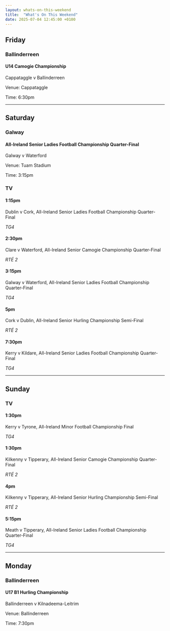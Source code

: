 ```yaml
---
layout: whats-on-this-weekend
title:  "What's On This Weekend"
date: 2025-07-04 12:45:00 +0100
---
```


## Friday

### Ballinderreen

#### U14 Camogie Championship

Cappataggle v Ballinderreen

Venue: Cappataggle

Time: 6:30pm

---

## Saturday

### Galway

#### All-Ireland Senior Ladies Football Championship Quarter-Final

Galway v Waterford

Venue: Tuam Stadium

Time: 3:15pm

### TV

#### 1:15pm

Dublin v Cork, All-Ireland Senior Ladies Football Championship Quarter-Final

*TG4*

#### 2:30pm

Clare v Waterford, All-Ireland Senior Camogie Championship Quarter-Final

*RTÉ 2*

#### 3:15pm

Galway v Waterford, All-Ireland Senior Ladies Football Championship Quarter-Final

*TG4*

#### 5pm

Cork v Dublin, All-Ireland Senior Hurling Championship Semi-Final

*RTÉ 2*

#### 7:30pm

Kerry v Kildare, All-Ireland Senior Ladies Football Championship Quarter-Final

*TG4*



---

## Sunday

### TV

#### 1:30pm

Kerry v Tyrone, All-Ireland Minor Football Championship Final

*TG4*

#### 1:30pm

Kilkenny v Tipperary, All-Ireland Senior Camogie Championship Quarter-Final

*RTÉ 2*

#### 4pm

Kilkenny v Tipperary, All-Ireland Senior Hurling Championship Semi-Final

*RTÉ 2*

#### 5:15pm

Meath v Tipperary, All-Ireland Senior Ladies Football Championship Quarter-Final

*TG4*

---

## Monday

### Ballinderreen

#### U17 B1 Hurling Championship

Ballinderreen v Kilnadeema-Leitrim

Venue: Ballinderreen

Time: 7:30pm
